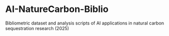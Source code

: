 # AI-NatureCarbon-Biblio
Bibliometric dataset and analysis scripts of AI applications in natural carbon sequestration research (2025)
